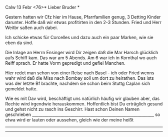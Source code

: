  Calw 13 Febr <76>*
Lieber Bruder <Frohn>*

Gestern hatten wir Cfz hier im Hause, Pfarrfamilien genug, 3 Detting Kinder darunter. Hoffe daß wir etwas profitirten in den 2-3 Stunden. Fried und Herr Weitbr saßen auch dabei.

Ich schicke etwas für Corcelles und dazu auch ein paar Marken, wie sie eben da sind.

Die Inlage an Herrn Ensinger wird Dir zeigen daß die Mar Harsch glücklich aufs Schiff kam. Das war am 5 Abends. Am 6 war ich in Kornthal wo auch Reiff sprach. Er hatte Vorm gepredigt und gefiel Manchen.

Hier redet man schon von einer Reise nach Basel - ich oder Fried wenns wahr wird daß die Miss nach Bombay soll um dort zu heirathen. Das ists was der letzte Bf brachte, nachdem sie schon beim Stuttg Caplan sich gemeldet hatte.

Wie es mit Dav wird, beschäftigt uns natürlich häufig wir glauben aber, das Rechte wird irgendwie herauskommen. Hoffentlich bist Du erträglich gesund und gehst nicht zu rasch ins Geschirr. Hast schon Deinen Namen geschrieben _____________________________________________________________ so etwa wird er lauten oder aussehen, gleich wie der meine heißt
___________________________________

____________________________________________________________________ 